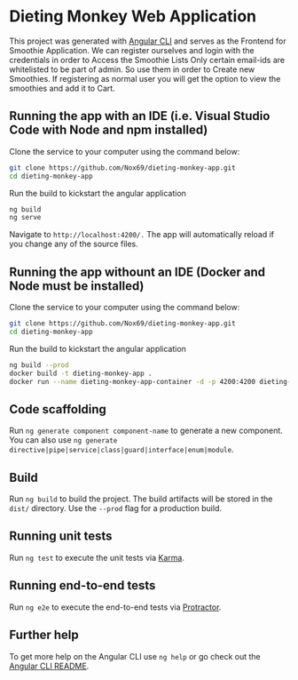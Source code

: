 # Dieting Monkey Web Application

This project was generated with [Angular CLI](https://github.com/angular/angular-cli) and serves as the Frontend for Smoothie Application.
We can register ourselves and login with the credentials in order to Access the Smoothie Lists
Only certain email-ids are whitelisted to be part of admin. So use them in order to Create new Smoothies.
If registering as normal user you will get the option to view the smoothies and add it to Cart.

## Running the app with an IDE (i.e. Visual Studio Code with Node and npm installed)

Clone the service to your computer using the command below:
```sh
git clone https://github.com/Nox69/dieting-monkey-app.git
cd dieting-monkey-app
```

Run the build to kickstart the angular application
```sh
ng build
ng serve
```

Navigate to `http://localhost:4200/.` The app will automatically reload if you change any of the source files.

## Running the app withount an IDE (Docker and Node must be installed)

Clone the service to your computer using the command below:
```sh
git clone https://github.com/Nox69/dieting-monkey-app.git
cd dieting-monkey-app
```

Run the build to kickstart the angular application
```sh
ng build --prod
docker build -t dieting-monkey-app .
docker run --name dieting-monkey-app-container -d -p 4200:4200 dieting-monkey-app
```


## Code scaffolding

Run `ng generate component component-name` to generate a new component. You can also use `ng generate directive|pipe|service|class|guard|interface|enum|module`.

## Build

Run `ng build` to build the project. The build artifacts will be stored in the `dist/` directory. Use the `--prod` flag for a production build.

## Running unit tests

Run `ng test` to execute the unit tests via [Karma](https://karma-runner.github.io).

## Running end-to-end tests

Run `ng e2e` to execute the end-to-end tests via [Protractor](http://www.protractortest.org/).

## Further help

To get more help on the Angular CLI use `ng help` or go check out the [Angular CLI README](https://github.com/angular/angular-cli/blob/master/README.md).
